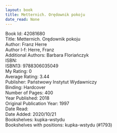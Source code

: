 ```yaml
---
layout: book
title: Metternich. Orędownik pokoju
date_read: None
---
```


Book Id: 42081680<br />
Title: Metternich. Orędownik pokoju<br />
Author: Franz Herre<br />
Author l-f: Herre, Franz<br />
Additional Authors: Barbara Floriańczyk<br />
ISBN: <br />
ISBN13: 9788306035049<br />
My Rating: 0<br />
Average Rating: 3.44<br />
Publisher: Państwowy Instytut Wydawniczy<br />
Binding: Hardcover<br />
Number of Pages: 400<br />
Year Published: 2018<br />
Original Publication Year: 1997<br />
Date Read: <br />
Date Added: 2020/10/21<br />
Bookshelves: kupka-wstydu<br />
Bookshelves with positions: kupka-wstydu (#1793)<br />

